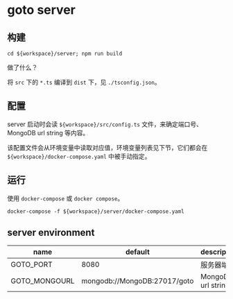 # goto server

## 构建

```shell
cd ${workspace}/server; npm run build
```

做了什么？

将 `src` 下的 `*.ts` 编译到 `dist` 下，见 `./tsconfig.json`。

## 配置

server 启动时会读 `${workspace}/src/config.ts` 文件，来确定端口号、MongoDB url string 等内容。

该配置文件会从环境变量中读取对应值，环境变量列表见下节，它们都会在 `${workspace}/docker-compose.yaml` 中被手动指定。

## 运行

使用 `docker-compose` 或 `docker compose`。

```shell
docker-compose -f ${workspace}/server/docker-compose.yaml
```

## server environment

| name           | default                      | description        |
| -------------- | ---------------------------- | ------------------ |
| GOTO\_PORT     | 8080                         | 服务器端口              |
| GOTO\_MONGOURL | mongodb://MongoDB:27017/goto | MongoDB url string |


